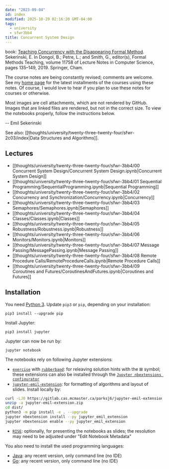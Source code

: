 ```yaml
---
date: "2023-09-04"
id: index
modified: 2025-10-29 02:16:20 GMT-04:00
tags:
  - university
  - sfwr3bb4
title: Concurrent System Design
---
```


book: [Teaching Concurrency with the Disappearing Formal Method](http://doi.org/10.1007/978-3-030-32441-4_9). Sekerinski, E. In Dongol, B.; Petre, L.; and Smith, G., editor(s), Formal Methods Teaching, volume 11758 of Lecture Notes in Computer Science, pages 135–149, 2019. Springer, Cham.

The course notes are being constantly revised; comments are welcome. See my [home page](http://www.cas.mcmaster.ca/~emil/) for the latest installments of the courses using these notes. Of course, I would love to hear if you plan to use these notes for courses or otherwise.

Most images are cell attachments, which are not rendered by GitHub. Images that are linked files are rendered, but not in the correct size. To view the notebooks properly, follow the instructions below.

-- Emil Sekerinski

See also: [[thoughts/university/twenty-three-twenty-four/sfwr-2c03/index|Data Structures and Algorithms]].

## Lectures

- [[thoughts/university/twenty-three-twenty-four/sfwr-3bb4/00 Concurrent System Design/Concurrent System Design.ipynb|Concurrent System Design]]
- [[thoughts/university/twenty-three-twenty-four/sfwr-3bb4/01 Sequential Programming/SequentialProgramming.ipynb|Sequential Programming]]
- [[thoughts/university/twenty-three-twenty-four/sfwr-3bb4/02 Concurrency and Synchronization/Concurrency.ipynb|Concurrency]]
- [[thoughts/university/twenty-three-twenty-four/sfwr-3bb4/03 Semaphores/Semaphores.ipynb|Semaphores]]
- [[thoughts/university/twenty-three-twenty-four/sfwr-3bb4/04 Classes/Classes.ipynb|Classes]]
- [[thoughts/university/twenty-three-twenty-four/sfwr-3bb4/05 Robustness/Robustness.ipynb|Robustness]]
- [[thoughts/university/twenty-three-twenty-four/sfwr-3bb4/06 Monitors/Monitors.ipynb|Monitors]]
- [[thoughts/university/twenty-three-twenty-four/sfwr-3bb4/07 Message Passing/MessagePassing.ipynb|Message Passing]]
- [[thoughts/university/twenty-three-twenty-four/sfwr-3bb4/08 Remote Procedure Calls/RemoteProcedureCalls.ipynb|Remote Procedure Calls]]
- [[thoughts/university/twenty-three-twenty-four/sfwr-3bb4/09 Coroutines and Futures/CoroutinesAndFutures.ipynb|Coroutines and Futures]]

## Installation

You need [Python 3](https://www.python.org/downloads/). Update `pip3` or `pip`, depending on your installation:

    pip3 install --upgrade pip

Install Jupyter:

    pip3 install jupyter

Jupyter can now be run by:

    jupyter notebook

The notebooks rely on following Jupyter extensions:

- [`exercise`](https://jupyter-contrib-nbextensions.readthedocs.io/en/latest/nbextensions/exercise/readme.html) with [`rubberband`](https://jupyter-contrib-nbextensions.readthedocs.io/en/latest/nbextensions/rubberband/readme.html): for releaving solution hints with the ⊞ symbol; these extensions can also be installed through the [`Jupyter nbextensions configurator`](https://github.com/ipython-contrib/jupyter_contrib_nbextensions)
- [`jupyter-emil-extension`](https://gitlab.cas.mcmaster.ca/parksj6/jupyter-se3bb4-extension): for formatting of algorithms and layout of slides. Install locally by:

```sh
curl -LJO https://gitlab.cas.mcmaster.ca/parksj6/jupyter-emil-extension/-/jobs/artifacts/master/download?job=build
unzip -a jupyter-emil-extension.zip
cd dist/
python3 -m pip install -e . --upgrade
jupyter nbextension install --py jupyter_emil_extension
jupyter nbextension enable --py jupyter_emil_extension
```

- [`RISE`](https://github.com/damianavila/RISE): optionally, for presenting the notebooks as slides; the resolution may need to be adjusted under "Edit Notebook Metadata"

You also need to install the used programming languages:

- [Java](https://java.com/en/download/): any recent version, only command line (no IDE)
- [Go](https://golang.org/dl/): any recent version, only command line (no IDE)
